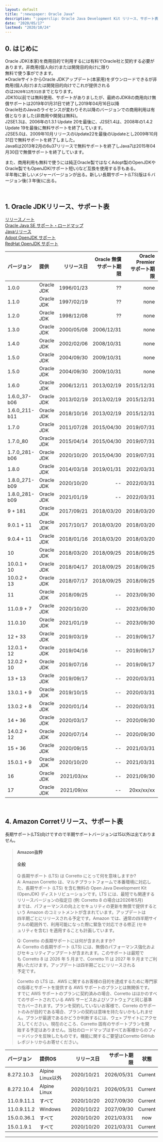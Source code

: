 ```yaml
---
layout: default
title: ":newspaper: Oracle Java"
description: ":paperclip: Oracle Java Development Kit リリース、サポート表"
date: "2020/05/17"
lastmod: "2020/10/24"
---
```


## 0. はじめに

Oracle JDK(本家)を商用目的で利用するには有料でOracle社と契約する必要があります。非商用(個人向け)または開発目的向けに限り  
無料で使う事ができます。  
※OracleサイトからOracle JDKアップデート(本家用)をダウンロードできるが非商用(個人向け)または開発目的向けでこれが提供される  
のは`2020年12月31日`までとなります。  
JDK10以前では無料使用、サポートがありましたが、最終のJDK8の商用向け無償サポートは2019年01月31日で終了し2019年04月16日以降  
Oracle社のJavaのライセンスが変わりそれ以降のバージョンでの商用利用は有償となりました(非商用や開発は無料)。  
J2SE1.3は、2006年の1.3.1 Update 20を最後に、J2SE1.4は、2008年の1.4.2 Update 19を最後に無料サポートを終了しています。  
J2SE5.0は、2009年10月リリースのUpdate22を最後のUpdateとし2009年10月31日で無料サポートを終了しました。  
Java6は2013年2月の6u37リリースで無料サポートを終了しJava7は2015年04月30日で無償サポートを終了しています。  

また、商用利用も無料で使うには純正Oracle製ではなくAdopt製のOpenJDKやOracle製でもOpenJDK(サポート短い)など互換を使用する手もある。  
半年毎に新しいメジャーバージョンが出る。新しい長期サポート(LTS)版は６バージョン後(３年後)に出る。  

<br />

## 1. Oracle JDKリリース、サポート表

[リリースノート](https://www.oracle.com/technetwork/java/javase/jdk-relnotes-index-2162236.html)  
[Oracle Java SE サポート・ロードマップ](https://www.oracle.com/technetwork/jp/java/eol-135779-ja.html)  
[Javaリリース](https://www.java.com/ja/download/faq/release_dates.xml)  
[Adopt OpenJDK サポート](https://adoptopenjdk.net/support.html)  
[RedHat OpenJDK サポート](https://access.redhat.com/ja/articles/1457743)  

| バージョン         | 提供         |      リリース日 | Oracle 無償<br />サポート期限 | Oracle Premier<br />サポート期限 | Oracle Extended<br />サポート期限 |    状態    | LTS |
| :------------ | :--------- | ---------: | --------------------: | -------------------------: | --------------------------: | :------: | :-: |
| 1.0.0         | Oracle JDK | 1996/01/23 |                    ?? |                       none |                        none |  **End** |  -- |
| 1.1.0         | Oracle JDK | 1997/02/19 |                    ?? |                       none |                        none |  **End** |  -- |
| 1.2.0         | Oracle JDK | 1998/12/08 |                    ?? |                       none |                        none |  **End** |  -- |
| 1.3.0         | Oracle JDK | 2000/05/08 |            2006/12/31 |                       none |                        none |  **End** |  -- |
| 1.4.0         | Oracle JDK | 2002/02/06 |            2008/10/31 |                       none |                        none |  **End** |  -- |
| 1.5.0         | Oracle JDK | 2004/09/30 |            2009/10/31 |                       none |                        none |  **End** |  -- |
| 1.5.0         | Oracle JDK | 2004/09/30 |            2009/10/31 |                       none |                        none |  **End** |  -- |
| 1.6.0         | Oracle JDK | 2006/12/11 |            2013/02/19 |                 2015/12/31 |                  2018/12/31 |  **End** |  -- |
| 1.6.0_37-b06  | Oracle JDK | 2013/02/19 |            2013/02/19 |                 2015/12/31 |                  2018/12/31 |  **End** |  -- |
| 1.6.0_211-b11 | Oracle JDK | 2018/10/16 |            2013/02/19 |                 2015/12/31 |                  2018/12/31 |  **End** |  -- |
| 1.7.0         | Oracle JDK | 2011/07/28 |            2015/04/30 |                 2019/07/31 |                  2022/07/31 |    now   |  -- |
| 1.7.0_80      | Oracle JDK | 2015/04/14 |            2015/04/30 |                 2019/07/31 |                  2022/07/31 |  Current |  -- |
| 1.7.0_281-b06 | Oracle JDK | 2020/10/20 |            2015/04/30 |                 2019/07/31 |                  2022/07/31 |  Current |  -- |
| 1.8.0         | Oracle JDK | 2014/03/18 |            2019/01/31 |                 2022/03/31 |                  2030/12/31 |    now   |  -- |
| 1.8.0_271-b09 | Oracle JDK | 2020/10/20 |                    -- |                 2022/03/31 |                  2030/12/31 |  Current |  -- |
| 1.8.0_281-b09 | Oracle JDK | 2021/01/19 |                    -- |                 2022/03/31 |                  2030/12/31 |   Plans  |  -- |
| 9 + 181       | Oracle JDK | 2017/09/21 |            2018/03/20 |                 2018/03/20 |                        none |  **End** | non |
| 9.0.1 + 11    | Oracle JDK | 2017/10/17 |            2018/03/20 |                 2018/03/20 |                        none |  **End** | non |
| 9.0.4 + 11    | Oracle JDK | 2018/01/16 |            2018/03/20 |                 2018/03/20 |                        none |  **End** | non |
| 10            | Oracle JDK | 2018/03/20 |            2018/09/25 |                 2018/09/25 |                        none |  **End** | non |
| 10.0.1 + 10   | Oracle JDK | 2018/04/17 |            2018/09/25 |                 2018/09/25 |                        none |  **End** | non |
| 10.0.2 + 13   | Oracle JDK | 2018/07/17 |            2018/09/25 |                 2018/09/25 |                        none |  **End** | non |
| 11            | Oracle JDK | 2018/09/25 |                    -- |                 2023/09/30 |                  2026/09/30 |    now   | LTS |
| 11.0.9 + 7    | Oracle JDK | 2020/10/20 |                    -- |                 2023/09/30 |                  2026/09/30 |  Current | LTS |
| 11.0.10       | Oracle JDK | 2021/01/19 |                    -- |                 2023/09/30 |                  2026/09/30 |   Plans  | LTS |
| 12 + 33       | Oracle JDK | 2019/03/19 |                    -- |                 2019/09/17 |                        none |  **End** | non |
| 12.0.1 + 12   | Oracle JDK | 2019/04/16 |                    -- |                 2019/09/17 |                        none |  **End** | non |
| 12.0.2 + 10   | Oracle JDK | 2019/07/16 |                    -- |                 2019/09/17 |                        none |  **End** | non |
| 13 + 13       | Oracle JDK | 2019/09/17 |                    -- |                 2020/03/31 |                        none |  **End** | non |
| 13.0.1 + 9    | Oracle JDK | 2019/10/15 |                    -- |                 2020/03/31 |                        none |  **End** | non |
| 13.0.2 + 8    | Oracle JDK | 2020/01/14 |                    -- |                 2020/03/31 |                        none |  **End** | non |
| 14 + 36       | Oracle JDK | 2020/03/17 |                    -- |                 2020/09/30 |                        none |    now   | non |
| 14.0.2 + 12   | Oracle JDK | 2020/07/14 |                    -- |                 2020/09/30 |                        none |  Current | non |
| 15 + 36       | Oracle JDK | 2020/09/15 |                    -- |                 2021/03/31 |                        none |    now   | non |
| 15.0.1 + 9    | Oracle JDK | 2020/10/20 |                    -- |                 2021/03/31 |                        none |  Current | non |
| 16            | Oracle JDK | 2021/03/xx |                    -- |                 2021/09/30 |                        none |   Next   | non |
| 17            | Oracle JDK | 2021/09/xx |                    -- |                 20xx/xx/xx |                  2029/09/xx | LTS Next | LTS |

<br />

## 4. Amazon Corretリリース、サポート表

長期サポート(LTS)向けですので半期サポートバージョンは15以外は出ておりません。  

> #### Amazon抜粋
>
> #### 全般
>
> Q:長期サポート (LTS) は Corretto にとって何を意味しますか?  
> A: Amazon Corretto は、マルチプラットフォームで本番環境に対応した、長期サポート (LTS) を含む無料の Open Java Development Kit  
> (OpenJDK) ディストリビューションです。LTS には、最短でも関連するリリースバージョンの指定日 (例: Corretto 8 の場合は2026年5月)  
> までは、パフォーマンスの向上とセキュリティの更新を無償で提供するという Amazon のコミットメントが含まれています。アップデートは  
> 四半期ごとにリリースされる予定です。Amazon では、通常の四半期サイクルの範囲外で、利用可能になった際に緊急で対応できる修正 (セキ  
> ュリティを含む) を適用することも計画しています。  

> Q: Corretto の長期サポートには何が含まれますか?  
> A: Corretto の長期サポート (LTS) には、無償のパフォーマンス強化およびセキュリティアップデートが含まれます。このサポートは最短で  
> も Corretto 8 は 2026 年 5 月まで、Corretto 11 は 2027 年 9 月までご利用いただけます。アップデートは四半期ごとにリリースされる  
> 予定です。  

> Corretto の LTS は、AWS に関するお客様の目的を達成するために専門家の指導とサポートを提供する AWS サポートのプランとは無関係です。  
> すでに AWS サポートのプランに契約済みの場合、Corretto はほかのすべてのサポートされている AWS サービスおよびソフトウェアと同じ基準  
> でカバーされます。プランを契約していないお客様で、Correto のサポートのみが目的である場合、プランの契約は意味を持たないかもしれませ  
> ん。プランが最適であるかどうか判断するには、ウェ> ブサイトにアクセスしてください。現在のところ、Corretto 固有のサポートプランを開  
> 始する予定はありません。当社のロードマップはすべてお客様からのフィードバックを反映したものです。機能に関するご要望はCorretto GitHub  
> レポジトリからお寄せください。  

| バージョン       | 提供OS           |      リリース日 |     サポート期限 |    状態   |
| :---------- | :------------- | ---------: | ---------: | :-----: |
| 8.272.10.3  | Alpine Linux以外 | 2020/10/21 | 2026/05/31 | Current |
| 8.272.10.4  | Alpine Linux   | 2020/10/21 | 2026/05/31 | Current |
| 11.0.9.11.1 | すべて            | 2020/10/20 | 2027/09/30 | Current |
| 11.0.9.11.2 | Windows        | 2020/10/22 | 2027/09/30 | Current |
| 15.0.0.36.1 | すべて            | 2020/10/20 | 2021/03/31 |   now   |
| 15.0.1.9.1  | すべて            | 2020/10/20 | 2021/03/31 | Current |

* * *
